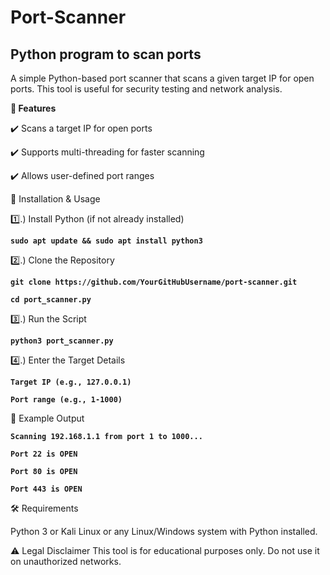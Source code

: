 # Port-Scanner
## Python program to scan ports
A simple Python-based port scanner that scans a given target IP for open ports. This tool is useful for security testing and network analysis.

**🚀 Features**

✔️ Scans a target IP for open ports

✔️ Supports multi-threading for faster scanning

✔️ Allows user-defined port ranges

📌 Installation & Usage

1️⃣.) Install Python (if not already installed)

**`sudo apt update && sudo apt install python3`**

2️⃣.) Clone the Repository

**`git clone https://github.com/YourGitHubUsername/port-scanner.git`**

**`cd port_scanner.py`**

3️⃣.)  Run the Script

**`python3 port_scanner.py`**

4️⃣.)  Enter the Target Details

**`Target IP (e.g., 127.0.0.1)`**

**`Port range (e.g., 1-1000)`**

🔹 Example Output

**`Scanning 192.168.1.1 from port 1 to 1000...`**

**`Port 22 is OPEN`**

**`Port 80 is OPEN`**

**`Port 443 is OPEN`**


🛠 Requirements

Python 3 or  Kali Linux or any Linux/Windows system with Python installed.

⚠️ Legal Disclaimer
This tool is for educational purposes only. Do not use it on unauthorized networks.

       
